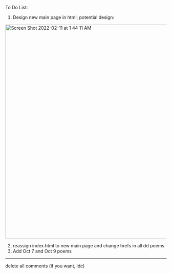 To Do List:

1. Design new main page in html; potential design:

<img width="667" alt="Screen Shot 2022-02-11 at 1 44 11 AM" src="https://user-images.githubusercontent.com/53208269/153569519-5fce7ab6-c06d-4fa8-89c5-532e56ebfac0.png">


2. reassign index.html to new main page and change hrefs in all dd poems
3. Add Oct 7 and Oct 9 poems

 

-------------------------------------------------
delete all comments (if you want, idc)
